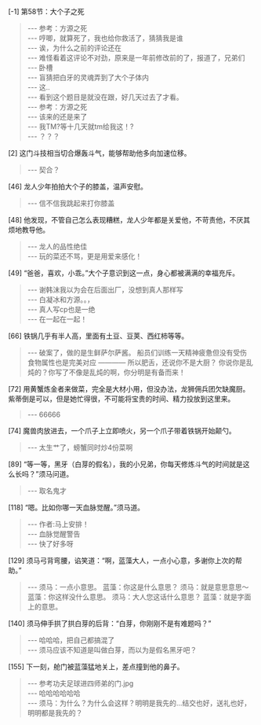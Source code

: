 
[-1] 第58节：大个子之死
>--- 参考：方源之死<br>
>--- 哼唧，就算死了，我也给你救活了，猜猜我是谁<br>
>--- 诶，为什么之前的评论还在<br>
>--- 难怪看着这评论不对劲，原来是一年前修改前的了，报道了，兄弟们<br>
>--- 卧槽<br>
>--- 盲猜把白牙的灵魂弄到了大个子体内<br>
>--- 这..<br>
>--- 看到这个题目是就没在跟，好几天过去了才看。<br>
>--- 参考：方源之死<br>
>--- 该来的还是来了<br>
>--- 我TM?等十几天就tm给我这！?<br>
>--- ？？？<br>

[2] 这门斗技相当切合爆轰斗气，能够帮助他多向加速位移。
>--- 契合？<br>

[46] 龙人少年拍拍大个子的膝盖，温声安慰。
>--- 信不信我跳起来打你膝盖<br>

[48] 他发现，不管自己怎么表现糟糕，龙人少年都是关爱他，不苛责他，不厌其烦地教导他。
>--- 龙人的品性绝佳<br>
>--- 玩的菜还不骂，更是用爱来感化！<br>

[49] “爸爸，喜欢，小乖。”大个子意识到这一点，身心都被满满的幸福充斥。
>--- 谢韩沫我以为会在后面出厂，没想到真人那样写<br>
>--- 白凝冰和方源。。，<br>
>--- 真人写cp也是一绝<br>
>--- 在一起在一起！<br>

[66] 铁锅几乎有半人高，里面有土豆、豆荚、西红柿等等。
>--- 破案了，做的是生鲜萨尔萨酱。
船员们训练一天精神疲惫但没有受伤
食物属性也是完美对应
————
所以肥舌，还说你不是大厨？
你说你是乱炖的？你写了不像是乱炖的啊，你分明是有备而来！<br>

[72] 用黄蟹炼金者来做菜，完全是大材小用，但没办法，龙狮佣兵团欠缺魔厨。紫蒂倒是可以，但是她忙得很，不可能将宝贵的时间、精力投放到这里来。
>--- 66666<br>

[74] 魔兽肉放进去，一个爪子上立即喷火，另一个爪子带着铁锅开始颠勺。
>--- 太生艹了，螃蟹同时炒4份菜啊<br>

[89] “等一等，黑牙（白芽的假名），我的小兄弟，你每天修炼斗气的时间就是这么长吗？”须马问道。
>--- 取名鬼才<br>

[118] “嗯。比如你哪一天血脉觉醒。”须马道。
>--- 作者:马上安排！<br>
>--- 血脉觉醒警告<br>
>--- 快了好多呀<br>

[129] 须马弓背弯腰，谄笑道：“啊，蓝藻大人，一点小心意，多谢你上次的帮助。”
>--- 须马：一点小意思。
蓝藻：你这是什么意思？
须马：就是意思意思～
蓝藻：你这样没什么意思。
须马：大人您这话什么意思？
蓝藻：就是字面上的意思。<br>

[140] 须马伸手拱了拱白芽的后背：“白芽，你刚刚不是有难题吗？”
>--- 哈哈哈，把自己都搞混了<br>
>--- 须马应该不知道是叫做白芽，而以为是假名黑牙吧？<br>

[155] 下一刻，舱门被蓝藻猛地关上，差点撞到他的鼻子。
>--- 参考功夫足球进四师弟的门.jpg<br>
>--- 哈哈哈哈哈哈<br>
>--- 须马：为什么？为什么会这样？明明是我先的…结交也好，送礼也好，明明都是我先的？<br>
